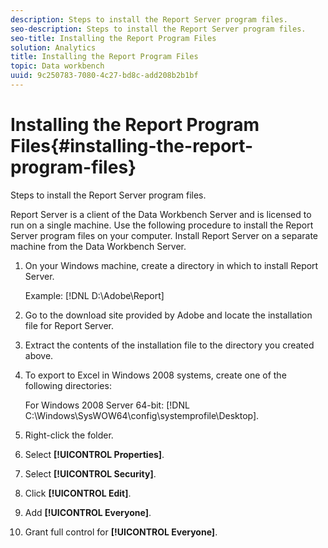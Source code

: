 ```yaml
---
description: Steps to install the Report Server program files.
seo-description: Steps to install the Report Server program files.
seo-title: Installing the Report Program Files
solution: Analytics
title: Installing the Report Program Files
topic: Data workbench
uuid: 9c250783-7080-4c27-bd8c-add208b2b1bf
---
```


# Installing the Report Program Files{#installing-the-report-program-files}

Steps to install the Report Server program files.

Report Server is a client of the Data Workbench Server and is licensed to run on a single machine. Use the following procedure to install the Report Server program files on your computer. Install Report Server on a separate machine from the Data Workbench Server. 

1. On your Windows machine, create a directory in which to install Report Server.

   Example: [!DNL D:\Adobe\Report] 

1. Go to the download site provided by Adobe and locate the installation file for Report Server.
1. Extract the contents of the installation file to the directory you created above.
1. To export to Excel in Windows 2008 systems, create one of the following directories:

   For Windows 2008 Server 64-bit: [!DNL C:\Windows\SysWOW64\config\systemprofile\Desktop]. 

1. Right-click the folder.
1. Select **[!UICONTROL Properties]**.
1. Select **[!UICONTROL Security]**.
1. Click **[!UICONTROL Edit]**.
1. Add **[!UICONTROL Everyone]**.
1. Grant full control for **[!UICONTROL Everyone]**.
